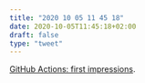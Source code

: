 ```yaml
---
title: "2020 10 05 11 45 18"
date: 2020-10-05T11:45:18+02:00
draft: false
type: "tweet"
---
```

[GitHub Actions: first impressions](https://eli.thegreenplace.net/2020/github-actions-first-impressions/).
